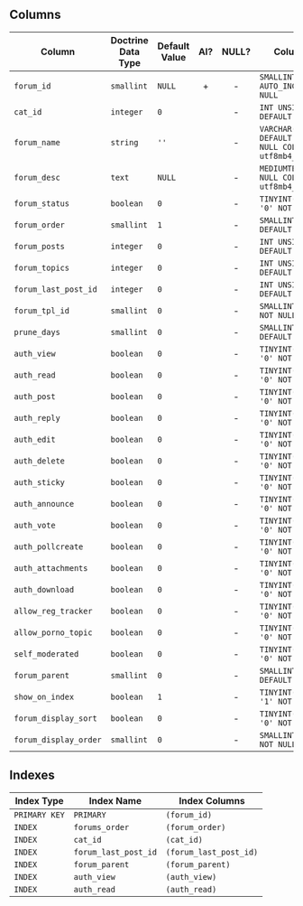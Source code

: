 ## Columns

| Column | Doctrine Data Type | Default Value | AI? | NULL? | Column DDL |
| ------ | ------------------ | ------------- | :-: | :---: | ---------- |
| `forum_id` | `smallint` | `NULL` | + | - | `SMALLINT UNSIGNED AUTO_INCREMENT NOT NULL` |
| `cat_id` | `integer` | `0` |  | - | `INT UNSIGNED DEFAULT 0 NOT NULL` |
| `forum_name` | `string` | `''` |  | - | `VARCHAR(150) DEFAULT '' NOT NULL COLLATE utf8mb4_unicode_ci` |
| `forum_desc` | `text` | `NULL` |  | - | `MEDIUMTEXT NOT NULL COLLATE utf8mb4_unicode_ci` |
| `forum_status` | `boolean` | `0` |  | - | `TINYINT(1) DEFAULT '0' NOT NULL` |
| `forum_order` | `smallint` | `1` |  | - | `SMALLINT UNSIGNED DEFAULT 1 NOT NULL` |
| `forum_posts` | `integer` | `0` |  | - | `INT UNSIGNED DEFAULT 0 NOT NULL` |
| `forum_topics` | `integer` | `0` |  | - | `INT UNSIGNED DEFAULT 0 NOT NULL` |
| `forum_last_post_id` | `integer` | `0` |  | - | `INT UNSIGNED DEFAULT 0 NOT NULL` |
| `forum_tpl_id` | `smallint` | `0` |  | - | `SMALLINT DEFAULT 0 NOT NULL` |
| `prune_days` | `smallint` | `0` |  | - | `SMALLINT UNSIGNED DEFAULT 0 NOT NULL` |
| `auth_view` | `boolean` | `0` |  | - | `TINYINT(1) DEFAULT '0' NOT NULL` |
| `auth_read` | `boolean` | `0` |  | - | `TINYINT(1) DEFAULT '0' NOT NULL` |
| `auth_post` | `boolean` | `0` |  | - | `TINYINT(1) DEFAULT '0' NOT NULL` |
| `auth_reply` | `boolean` | `0` |  | - | `TINYINT(1) DEFAULT '0' NOT NULL` |
| `auth_edit` | `boolean` | `0` |  | - | `TINYINT(1) DEFAULT '0' NOT NULL` |
| `auth_delete` | `boolean` | `0` |  | - | `TINYINT(1) DEFAULT '0' NOT NULL` |
| `auth_sticky` | `boolean` | `0` |  | - | `TINYINT(1) DEFAULT '0' NOT NULL` |
| `auth_announce` | `boolean` | `0` |  | - | `TINYINT(1) DEFAULT '0' NOT NULL` |
| `auth_vote` | `boolean` | `0` |  | - | `TINYINT(1) DEFAULT '0' NOT NULL` |
| `auth_pollcreate` | `boolean` | `0` |  | - | `TINYINT(1) DEFAULT '0' NOT NULL` |
| `auth_attachments` | `boolean` | `0` |  | - | `TINYINT(1) DEFAULT '0' NOT NULL` |
| `auth_download` | `boolean` | `0` |  | - | `TINYINT(1) DEFAULT '0' NOT NULL` |
| `allow_reg_tracker` | `boolean` | `0` |  | - | `TINYINT(1) DEFAULT '0' NOT NULL` |
| `allow_porno_topic` | `boolean` | `0` |  | - | `TINYINT(1) DEFAULT '0' NOT NULL` |
| `self_moderated` | `boolean` | `0` |  | - | `TINYINT(1) DEFAULT '0' NOT NULL` |
| `forum_parent` | `smallint` | `0` |  | - | `SMALLINT UNSIGNED DEFAULT 0 NOT NULL` |
| `show_on_index` | `boolean` | `1` |  | - | `TINYINT(1) DEFAULT '1' NOT NULL` |
| `forum_display_sort` | `boolean` | `0` |  | - | `TINYINT(1) DEFAULT '0' NOT NULL` |
| `forum_display_order` | `smallint` | `0` |  | - | `SMALLINT DEFAULT 0 NOT NULL` |

## Indexes

| Index Type | Index Name | Index Columns |
| ---------- | ---------- | ------------- |
| `PRIMARY KEY` | `PRIMARY` | `(forum_id)` |
| `INDEX` | `forums_order` | `(forum_order)` |
| `INDEX` | `cat_id` | `(cat_id)` |
| `INDEX` | `forum_last_post_id` | `(forum_last_post_id)` |
| `INDEX` | `forum_parent` | `(forum_parent)` |
| `INDEX` | `auth_view` | `(auth_view)` |
| `INDEX` | `auth_read` | `(auth_read)` |
